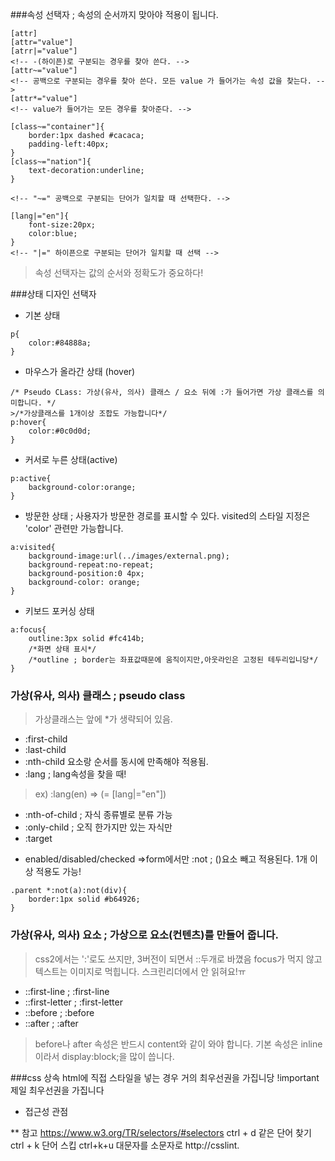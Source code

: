 ###속성 선택자 ; 속성의 순서까지 맞아야 적용이 됩니다.
```
[attr]
[attr="value"]
[atrr|="value"]
<!-- -(하이픈)로 구분되는 경우를 찾아 쓴다. -->
[attr~="value"]
<!-- 공백으로 구분되는 경우를 찾아 쓴다. 모든 value 가 들어가는 속성 값을 찾는다. -->
[attr*="value"]
<!-- value가 들어가는 모든 경우를 찾아준다. -->
```
```
[class~="container"]{
	border:1px dashed #cacaca;
	padding-left:40px;
}
[class~="nation"]{
	text-decoration:underline;
}

<!-- "~=" 공백으로 구분되는 단어가 일치할 때 선택한다. -->

[lang|="en"]{
	font-size:20px;
	color:blue;
}
<!-- "|=" 하이픈으로 구분되는 단어가 일치할 때 선택 -->
```
> 속성 선택자는 값의 순서와 정확도가 중요하다!


###상태 디자인 선택자
* 기본 상태
```
p{
	color:#84888a;
}
```
* 마우스가 올라간 상태 (hover)
```
/* Pseudo CLass: 가상(유사, 의사) 클래스 / 요소 뒤에 :가 들어가면 가상 클래스를 의미합니다. */
>/*가상클래스를 1개이상 조합도 가능합니다*/
p:hover{
	color:#0c0d0d;
}
```
* 커서로 누른 상태(active)
```
p:active{
	background-color:orange;
}
```
* 방문한 상태 ; 사용자가 방문한 경로를 표시할 수 있다.
visited의 스타일 지정은 'color' 관련만 가능합니다.
```
a:visited{
	background-image:url(../images/external.png);
	background-repeat:no-repeat;
	background-position:0 4px;
	background-color: orange;
}
```
* 키보드 포커싱 상태
```
a:focus{
	outline:3px solid #fc414b;
	/*화면 상태 표시*/
	/*outline ; border는 좌표값때문에 움직이지만,아웃라인은 고정된 테두리입니당*/
}
```





### 가상(유사, 의사) 클래스 ; pseudo class
> 가상클래스는 앞에 *가 생략되어 있음.

* :first-child 
* :last-child 
* :nth-child 
요소랑 순서를 동시에 만족해야 적용됨.
* :lang ; lang속성을 찾을 때!
> ex) :lang(en) => (= [lang|="en"])
* :nth-of-child ; 자식 종류별로 분류 가능
* :only-child ; 오직 한가지만 있는 자식만
* :target
<!-- tab only css 참고 -->
* enabled/disabled/checked =>form에서만
:not ; ()요소 빼고 적용된다. 1개 이상 적용도 가능!
```
.parent *:not(a):not(div){
	border:1px solid #b64926;
}
```


### 가상(유사, 의사) 요소 ; 가상으로 요소(컨텐츠)를 만들어 줍니다.
> css2에서는 ':'로도 쓰지만, 3버전이 되면서 ::두개로 바꼈음
> focus가 먹지 않고 텍스트는 이미지로 먹힙니다. 스크린리더에서 안 읽혀요!ㅠ

* ::first-line ; :first-line
* ::first-letter ; :first-letter
* ::before ; :before
* ::after ; :after
> before나 after 속성은 반드시 content와 같이 와야 합니다. 기본 속성은 inline이라서 display:block;을 많이 씁니다.

###css 상속
html에 직접 스타일을 넣는 경우 거의 최우선권을 가집니당
!important 제일 최우선권을 가집니다



* 접근성 관점

** 참고 https://www.w3.org/TR/selectors/#selectors
ctrl + d 같은 단어 찾기
ctrl + k 단어 스킵
ctrl+k+u 대문자를 소문자로
http://csslint.

